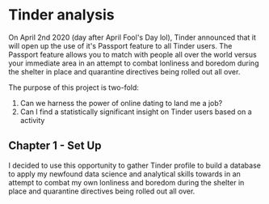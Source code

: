 # Tinder analysis

On April 2nd 2020 (day after April Fool's Day lol), Tinder announced that it will open up the use of it's Passport feature to all Tinder users. The Passport feature allows you to match with people all over the world versus your immediate area in an attempt to combat lonliness and boredom during the shelter in place and quarantine directives being rolled out all over.

The purpose of this project is two-fold:
1. Can we harness the power of online dating to land me a job?
2. Can I find a statistically significant insight on Tinder users based on a activity

## Chapter 1 - Set Up
I decided to use this opportunity to gather Tinder profile to build a database to apply my newfound data science and analytical skills towards in an attempt to combat my own lonliness and boredom during the shelter in place and quarantine directives being rolled out all over.


